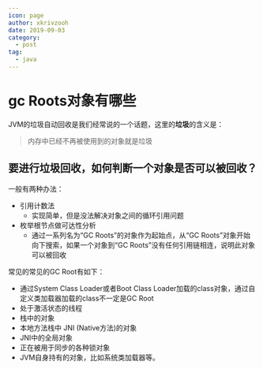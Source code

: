 ```yaml
---
icon: page
author: xkrivzooh
date: 2019-09-03
category:
  - post
tag:
  - java
---
```


# gc Roots对象有哪些

JVM的垃圾自动回收是我们经常说的一个话题，这里的**垃圾**的含义是：

> 内存中已经不再被使用到的对象就是垃圾

## 要进行垃圾回收，如何判断一个对象是否可以被回收？

一般有两种办法：

- 引用计数法        
    - 实现简单，但是没法解决对象之间的循环引用问题
- 枚举根节点做可达性分析       
    -  通过一系列名为“GC Roots”的对象作为起始点，从“GC Roots”对象开始向下搜索，如果一个对象到“GC Roots”没有任何引用链相连，说明此对象可以被回收

常见的常见的GC Root有如下：

- 通过System Class Loader或者Boot Class Loader加载的class对象，通过自定义类加载器加载的class不一定是GC Root
- 处于激活状态的线程
- 栈中的对象
- 本地方法栈中 JNI (Native方法)的对象
- JNI中的全局对象
- 正在被用于同步的各种锁对象
- JVM自身持有的对象，比如系统类加载器等。
